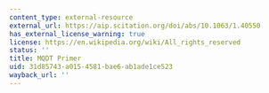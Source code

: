 ```yaml
---
content_type: external-resource
external_url: https://aip.scitation.org/doi/abs/10.1063/1.40550
has_external_license_warning: true
license: https://en.wikipedia.org/wiki/All_rights_reserved
status: ''
title: MQDT Primer
uid: 31d85743-a015-4581-bae6-ab1ade1ce523
wayback_url: ''
---
```


